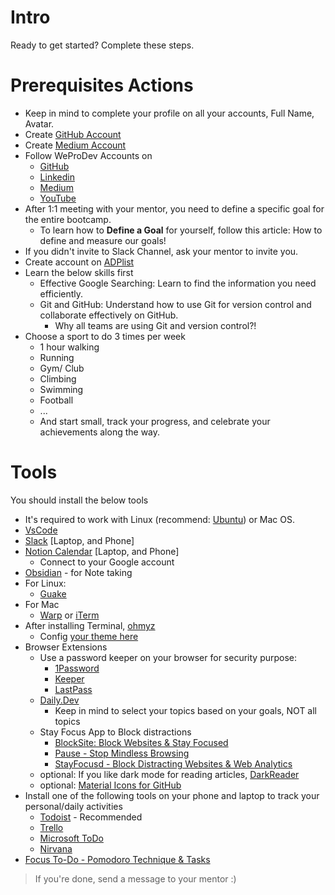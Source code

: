 # Intro
Ready to get started? Complete these steps.

# Prerequisites Actions
- Keep in mind to complete your profile on all your accounts, Full Name, Avatar.
- Create [GitHub Account](https://github.com/signup) 
- Create [Medium Account](https://medium.com)
- Follow WeProDev Accounts on 
  - [GitHub](https://github.com/weprodev)  
  - [Linkedin](https://www.linkedin.com/company/weprodev/)
  - [Medium](https://blog.weprodev.com)
  - [YouTube](https://www.youtube.com/@weprodev)
- After 1:1 meeting with your mentor, you need to define a specific goal for the entire bootcamp. 
  - To learn how to **Define a Goal** for yourself, follow this article: How to define and measure our goals!
- If you didn't invite to Slack Channel, ask your mentor to invite you. 
- Create account on [ADPlist](https://adplist.org) 
- Learn the below skills first
  - Effective Google Searching: Learn to find the information you need efficiently.
  - Git and GitHub: Understand how to use Git for version control and collaborate effectively on GitHub.
    - Why all teams are using Git and version control?!
- Choose a sport to do 3 times per week
  - 1 hour walking
  - Running
  - Gym/ Club
  - Climbing
  - Swimming
  - Football
  - ...
  - And start small, track your progress, and celebrate your achievements along the way.


# Tools 
You should install the below tools
- It's required to work with Linux (recommend: [Ubuntu](https://ubuntu.com/)) or Mac OS.
- [VsCode](https://code.visualstudio.com/)
- [Slack](https://slack.com/) [Laptop, and Phone]
- [Notion Calendar](https://www.notion.so/product/calendar) [Laptop, and Phone]
  - Connect to your Google account
- [Obsidian](https://obsidian.md/) - for Note taking
- For Linux:
  - [Guake](https://github.com/Guake/guake)
- For Mac
  - [Warp](https://www.warp.dev/) or [iTerm](https://iterm2.com)
- After installing Terminal, [ohmyz](https://ohmyz.sh/)
  - Config [your theme here](https://github.com/ohmyzsh/ohmyzsh)
- Browser Extensions
  - Use a password keeper on your browser for security purpose: 
    - [1Password](https://1password.com)
    - [Keeper](https://www.keepersecurity.com/)
    - [LastPass](https://www.lastpass.com/)
  - [Daily.Dev](https://daily.dev)
    - Keep in mind to select your topics based on your goals, NOT all topics
  - Stay Focus App to Block distractions
    - [BlockSite: Block Websites & Stay Focused](https://chromewebstore.google.com/detail/blocksite-block-websites/eiimnmioipafcokbfikbljfdeojpcgbh)
    - [Pause - Stop Mindless Browsing](https://chromewebstore.google.com/detail/pause-stop-mindless-brows/ljfdccdjpfjpfjbpdiihanpodilolofh?hl=en&gl=US&authuser=0)
    - [StayFocusd - Block Distracting Websites & Web Analytics](https://chromewebstore.google.com/detail/stayfocusd-block-distract/laankejkbhbdhmipfmgcngdelahlfoji)
  - optional: If you like dark mode for reading articles, [DarkReader](https://darkreader.org)
  - optional: [Material Icons for GitHub](https://chromewebstore.google.com/detail/material-icons-for-github/bggfcpfjbdkhfhfmkjpbhnkhnpjjeomc?hl=en)
- Install one of the following tools on your phone and laptop to track your personal/daily activities
  - [Todoist](https://todoist.com/home) - Recommended
  - [Trello](https://trello.com/)
  - [Microsoft ToDo](https://to-do.office.com/tasks/)
  - [Nirvana](https://www.nirvanahq.com/)
- [Focus To-Do - Pomodoro Technique & Tasks](https://www.focustodo.cn)


> If you're done, send a message to your mentor :) 